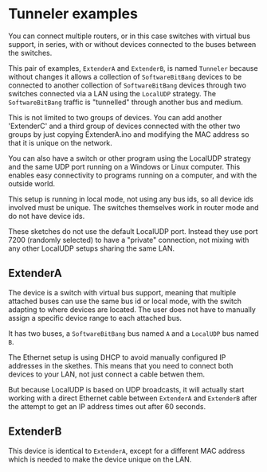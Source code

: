 # Tunneler examples

You can connect multiple routers, or in this case switches with virtual bus support, in series, with or without devices connected to the buses between the switches.

This pair of examples, `ExtenderA` and `ExtenderB`, is named `Tunneler` because without changes it allows a collection of `SoftwareBitBang` devices to be connected to another collection of `SoftwareBitBang` devices through two switches connected via a LAN using the `LocalUDP` strategy.
The `SoftwareBitBang` traffic is "tunnelled" through another bus and medium. 

This is not limited to two groups of devices. You can add another 'ExtenderC' and a third group of devices connected with the other two groups by just copying ExtenderA.ino and modifying the MAC address
so that it is unique on the network.

You can also have a switch or other program using the LocalUDP strategy and the same UDP port running on 
a Windows or Linux computer. This enables easy connectivity to programs running on a computer, and with the outside world.

This setup is running in local mode, not using any bus ids, so all device ids involved must be unique. The switches themselves work in router mode and do not have device ids.

These sketches do not use the default LocalUDP port. Instead they use port 7200 (randomly selected) to have a "private" connection, not mixing with any other LocalUDP setups sharing the same LAN.

## ExtenderA

The device is a switch with virtual bus support, meaning that multiple attached buses can use the same bus id or local mode, with the switch adapting to where devices are located. The user does not have to manually assign a specific device range to each attached bus.

It has two buses, a `SoftwareBitBang` bus named `A` and a `LocalUDP` bus named `B`. 

The Ethernet setup is using DHCP to avoid manually configured IP addresses in the skethes. This means that you need to connect both devices to your LAN, not just connect a cable betwen them.

But because LocalUDP is based on UDP broadcasts, it will actually start working with a direct Ethernet cable between `ExtenderA` and `ExtenderB` after the attempt to get an IP address times out after 60 seconds.

## ExtenderB

This device is identical to `ExtenderA`, except for a different MAC address which is needed to make the device unique on the LAN.
